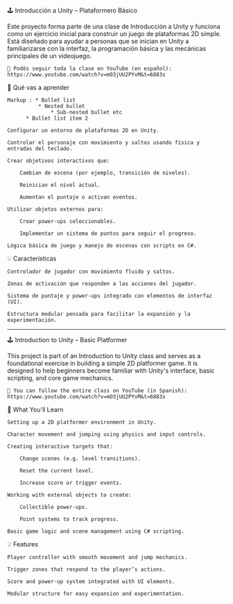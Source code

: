 🕹️ Introducción a Unity – Plataformero Básico

Este proyecto forma parte de una clase de Introducción a Unity y funciona como un ejercicio inicial para construir un juego de plataformas 2D simple. Está diseñado para ayudar a personas que se inician en Unity a familiarizarse con la interfaz, la programación básica y las mecánicas principales de un videojuego.

    🎥 Podés seguir toda la clase en YouTube (en español):
    https://www.youtube.com/watch?v=mO3jUU2PYvM&t=6883s

🎯 Qué vas a aprender
    
    Markup : * Bullet list
              * Nested bullet
                  * Sub-nested bullet etc
          * Bullet list item 2

    Configurar un entorno de plataformas 2D en Unity.

    Controlar el personaje con movimiento y saltos usando física y entradas del teclado.

    Crear objetivos interactivos que:

        Cambian de escena (por ejemplo, transición de niveles).

        Reinician el nivel actual.

        Aumentan el puntaje o activan eventos.

    Utilizar objetos externos para:

        Crear power-ups coleccionables.

        Implementar un sistema de puntos para seguir el progreso.

    Lógica básica de juego y manejo de escenas con scripts en C#.

💡 Características

    Controlador de jugador con movimiento fluido y saltos.

    Zonas de activación que responden a las acciones del jugador.

    Sistema de puntaje y power-ups integrado con elementos de interfaz (UI).

    Estructura modular pensada para facilitar la expansión y la experimentación.

----------------------------------------------------------------------------------------------------------------------

🕹️ Introduction to Unity – Basic Platformer

This project is part of an Introduction to Unity class and serves as a foundational exercise in building a simple 2D platformer game. It is designed to help beginners become familiar with Unity's interface, basic scripting, and core game mechanics.

    🎥 You can follow the entire class on YouTube (in Spanish):
    https://www.youtube.com/watch?v=mO3jUU2PYvM&t=6883s

🎯 What You'll Learn

    Setting up a 2D platformer environment in Unity.

    Character movement and jumping using physics and input controls.

    Creating interactive targets that:

        Change scenes (e.g. level transitions).

        Reset the current level.

        Increase score or trigger events.

    Working with external objects to create:

        Collectible power-ups.

        Point systems to track progress.

    Basic game logic and scene management using C# scripting.

💡 Features

    Player controller with smooth movement and jump mechanics.

    Trigger zones that respond to the player’s actions.

    Score and power-up system integrated with UI elements.

    Modular structure for easy expansion and experimentation.
